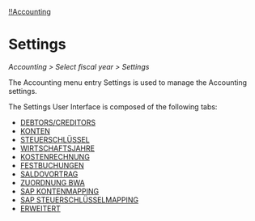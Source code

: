 [!!Accounting](RetailSuiteAccounting)

# Settings

*Accounting > Select fiscal year > Settings*

The Accounting menu entry Settings is used to manage the Accounting settings.

The Settings User Interface is composed of the following tabs:

- [DEBTORS/CREDITORS](02a_Settings.md)
- [KONTEN](02b_Settings.md)
- [STEUERSCHLÜSSEL](02c_Settings.md)
- [WIRTSCHAFTSJAHRE](02d_Settings.md)
- [KOSTENRECHNUNG](02e_Settings.md)
- [FESTBUCHUNGEN](02f_Settings.md)
- [SALDOVORTRAG](02g_Settings.md)
- [ZUORDNUNG BWA](02h_Settings.md)
- [SAP KONTENMAPPING](02i_Settings.md)
- [SAP STEUERSCHLÜSSELMAPPING](02j_Settings.md)
- [ERWEITERT](02k_Settings.md)
